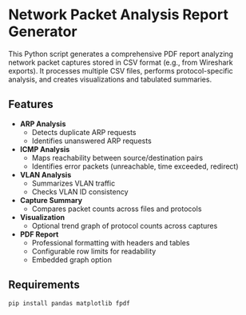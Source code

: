 # Network Packet Analysis Report Generator

This Python script generates a comprehensive PDF report analyzing network packet captures stored in CSV format (e.g., from Wireshark exports). It processes multiple CSV files, performs protocol-specific analysis, and creates visualizations and tabulated summaries.

## Features
- **ARP Analysis**
  - Detects duplicate ARP requests
  - Identifies unanswered ARP requests
- **ICMP Analysis**
  - Maps reachability between source/destination pairs
  - Identifies error packets (unreachable, time exceeded, redirect)
- **VLAN Analysis**
  - Summarizes VLAN traffic
  - Checks VLAN ID consistency
- **Capture Summary**
  - Compares packet counts across files and protocols
- **Visualization**
  - Optional trend graph of protocol counts across captures
- **PDF Report**
  - Professional formatting with headers and tables
  - Configurable row limits for readability
  - Embedded graph option

## Requirements
```bash
pip install pandas matplotlib fpdf
